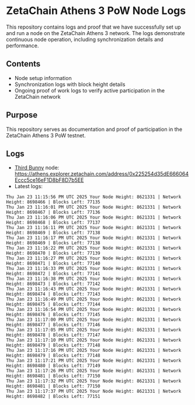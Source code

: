 # ZetaChain Athens 3 PoW Node Logs
This repository contains logs and proof that we have successfully set up and run a node on the ZetaChain Athens 3 network. The logs demonstrate continuous node operation, including synchronization details and performance.

## Contents
- Node setup information
- Synchronization logs with block height details
- Ongoing proof of work logs to verify active participation in the ZetaChain network

## Purpose
This repository serves as documentation and proof of participation in the ZetaChain Athens 3 PoW testnet.

## Logs

- [Third Bunny](https://thirdbunny.xyz/) node: https://athens.explorer.zetachain.com/address/0x225254d35dE666064Eccc5ce16eF1D8bF8D7b5EE
- Latest logs:
```
Thu Jan 23 11:15:56 PM UTC 2025 Your Node Height: 8621331 | Network Height: 8698466 | Blocks Left: 77135
Thu Jan 23 11:16:01 PM UTC 2025 Your Node Height: 8621331 | Network Height: 8698467 | Blocks Left: 77136
Thu Jan 23 11:16:06 PM UTC 2025 Your Node Height: 8621331 | Network Height: 8698468 | Blocks Left: 77137
Thu Jan 23 11:16:11 PM UTC 2025 Your Node Height: 8621331 | Network Height: 8698469 | Blocks Left: 77138
Thu Jan 23 11:16:17 PM UTC 2025 Your Node Height: 8621331 | Network Height: 8698469 | Blocks Left: 77138
Thu Jan 23 11:16:22 PM UTC 2025 Your Node Height: 8621331 | Network Height: 8698470 | Blocks Left: 77139
Thu Jan 23 11:16:27 PM UTC 2025 Your Node Height: 8621331 | Network Height: 8698471 | Blocks Left: 77140
Thu Jan 23 11:16:33 PM UTC 2025 Your Node Height: 8621331 | Network Height: 8698472 | Blocks Left: 77141
Thu Jan 23 11:16:38 PM UTC 2025 Your Node Height: 8621331 | Network Height: 8698473 | Blocks Left: 77142
Thu Jan 23 11:16:43 PM UTC 2025 Your Node Height: 8621331 | Network Height: 8698474 | Blocks Left: 77143
Thu Jan 23 11:16:49 PM UTC 2025 Your Node Height: 8621331 | Network Height: 8698475 | Blocks Left: 77144
Thu Jan 23 11:16:54 PM UTC 2025 Your Node Height: 8621331 | Network Height: 8698476 | Blocks Left: 77145
Thu Jan 23 11:17:00 PM UTC 2025 Your Node Height: 8621331 | Network Height: 8698477 | Blocks Left: 77146
Thu Jan 23 11:17:05 PM UTC 2025 Your Node Height: 8621331 | Network Height: 8698478 | Blocks Left: 77147
Thu Jan 23 11:17:10 PM UTC 2025 Your Node Height: 8621331 | Network Height: 8698479 | Blocks Left: 77148
Thu Jan 23 11:17:16 PM UTC 2025 Your Node Height: 8621331 | Network Height: 8698479 | Blocks Left: 77148
Thu Jan 23 11:17:21 PM UTC 2025 Your Node Height: 8621331 | Network Height: 8698480 | Blocks Left: 77149
Thu Jan 23 11:17:26 PM UTC 2025 Your Node Height: 8621331 | Network Height: 8698481 | Blocks Left: 77150
Thu Jan 23 11:17:32 PM UTC 2025 Your Node Height: 8621331 | Network Height: 8698481 | Blocks Left: 77150
Thu Jan 23 11:17:37 PM UTC 2025 Your Node Height: 8621331 | Network Height: 8698482 | Blocks Left: 77151
```
